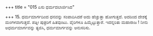 +++
title = "015 ಏಸು ಧರ್ಮದಲಾರ್ಜಿಸಿದ"

+++
15. ಧರ್ಮಮಾರ್ಗದಿಂದ ಧನವನ್ನು ಸಂಪಾದಿಸಿದರೆ ಅದು ಹೆಚ್ಚುತ್ತಾ ಹೋಗುತ್ತದೆ. ಅದರಿಂದ ದೇಶಕ್ಕೆ ಮಂಗಳವಾಗುತ್ತದೆ. ಪತ್ನೀ ಪುತ್ರರಿಗೆ ಹಿತವುಂಟು. ವೈರಿಗಳೂ ಹಿಮ್ಮೆಟ್ಟುತ್ತಾರೆ. ಇದನ್ನರಿತು ಮಹಾರಾಜ ! ನೀನು ಅಧರ್ಮಮಾರ್ಗವನ್ನು ತ್ಯಜಿಸಿ, ಧರ್ಮಮಾರ್ಗವನ್ನು ಅನುಸರಿಸು.